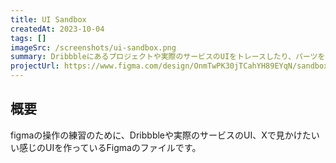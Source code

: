 ```yaml
---
title: UI Sandbox
createdAt: 2023-10-04
tags: []
imageSrc: /screenshots/ui-sandbox.png
summary: Dribbbleにあるプロジェクトや実際のサービスのUIをトレースしたり、パーツを作るときに使っているFigmaファイルです。
projectUrl: https://www.figma.com/design/OnmTwPK30jTCahYH89EYqN/sandbox?node-id=0-1&t=NZI23PivAls6Qe7J-1
---
```


## 概要

figmaの操作の練習のために、Dribbbleや実際のサービスのUI、Xで見かけたいい感じのUIを作っているFigmaのファイルです。  
